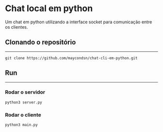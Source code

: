 # Chat local em python

Um chat em python utilizando a interface socket para comunicação entre os clientes.

## Clonando o repositório

---
```
git clone https://github.com/maycondsn/chat-cli-em-python.git
```

## Run

---

### Rodar o servidor

```python
python3 server.py
```

### Rodar o cliente

```python
python3 main.py
```
